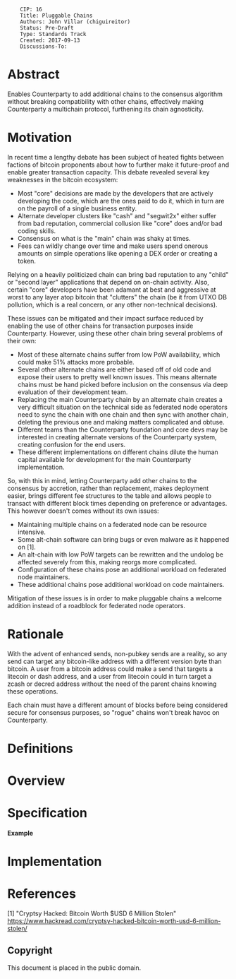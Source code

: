         CIP: 16
        Title: Pluggable Chains
        Authors: John Villar (chiguireitor)
        Status: Pre-Draft
        Type: Standards Track
        Created: 2017-09-13
        Discussions-To:

# Abstract

Enables Counterparty to add additional chains to the consensus algorithm without
breaking compatibility with other chains, effectively making Counterparty a
multichain protocol, furthening its chain agnosticity.

# Motivation

In recent time a lengthy debate has been subject of heated fights between
factions of bitcoin proponents about how to further make it future-proof and
enable greater transaction capacity. This debate revealed several key weaknesses
in the bitcoin ecosystem:

 * Most "core" decisions are made by the developers that are actively developing
 the code, which are the ones paid to do it, which in turn are on the payroll of
 a single business entity.
 * Alternate developer clusters like "cash" and "segwit2x" either suffer from
 bad reputation, commercial collusion like "core" does and/or bad coding skills.
 * Consensus on what is the "main" chain was shaky at times.
 * Fees can wildly change over time and make users spend onerous amounts on
 simple operations like opening a DEX order or creating a token.

Relying on a heavily politicized chain can bring bad reputation to any "child"
or "second layer" applications that depend on on-chain activity. Also, certain
"core" developers have been adamant at best and aggressive at worst to any layer
atop bitcoin that "clutters" the chain (be it from UTXO DB pollution, which is a
real concern, or any other non-technical decisions).

These issues can be mitigated and their impact surface reduced by enabling the
use of other chains for transaction purposes inside Counterparty. However, using
these other chain bring several problems of their own:

 * Most of these alternate chains suffer from low PoW availability, which could
 make 51% attacks more probable.
 * Several other alternate chains are either based off of old code and expose
 their users to pretty well known issues. This means alternate chains must be
 hand picked before inclusion on the consensus via deep evaluation of their
 development team.
 * Replacing the main Counterparty chain by an alternate chain creates a very
 difficult situation on the technical side as federated node operators need to
 sync the chain with one chain and then sync with another chain, deleting the
 previous one and making matters complicated and obtuse.
 * Different teams than the Counterparty foundation and core devs may be
 interested in creating alternate versions of the Counterparty system, creating
 confusion for the end users.
 * These different implementations on different chains dilute the human capital
 available for development for the main Counterparty implementation.

So, with this in mind, letting Counterparty add other chains to the consensus
by accretion, rather than replacement, makes deployment easier, brings different
fee structures to the table and allows people to transact with different block
times depending on preference or advantages. This however doesn't comes without
its own issues:

 * Maintaining multiple chains on a federated node can be resource intensive.
 * Some alt-chain software can bring bugs or even malware as it happened on [1].
 * An alt-chain with low PoW targets can be rewritten and the undolog be
 affected severely from this, making reorgs more complicated.
 * Configuration of these chains pose an additional workload on federated node
 maintainers.
 * These additional chains pose additional workload on code maintainers.

Mitigation of these issues is in order to make pluggable chains a welcome
addition instead of a roadblock for federated node operators.

# Rationale

With the advent of enhanced sends, non-pubkey sends are a reality, so any send
can target any bitcoin-like address with a different version byte than bitcoin.
A user from a bitcoin address could make a send that targets a litecoin or dash
address, and a user from litecoin could in turn target a zcash or decred address
without the need of the parent chains knowing these operations.

Each chain must have a different amount of blocks before being considered secure
for consensus purposes, so "rogue" chains won't break havoc on Counterparty.

# Definitions

# Overview

# Specification

#### Example

# Implementation

# References

[1] "Cryptsy Hacked: Bitcoin Worth $USD 6 Million Stolen" https://www.hackread.com/cryptsy-hacked-bitcoin-worth-usd-6-million-stolen/

## Copyright ##

This document is placed in the public domain.
